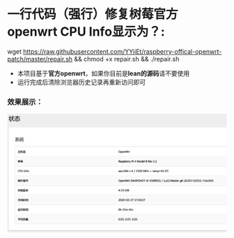 # 一行代码（强行）修复树莓官方openwrt CPU Info显示为？:  
wget https://raw.githubusercontent.com/YYiiEt/raspberry-offical-openwrt-patch/master/repair.sh && chmod +x repair.sh && ./repair.sh

- 本项目基于**官方openwrt**，如果你目前是**lean的源码**请不要使用
- 运行完成后清除浏览器历史记录再重新访问即可 

### 效果展示：
![image](https://github.com/YYiiEt/raspberry-offical-openwrt-patch/blob/master/example.png)
